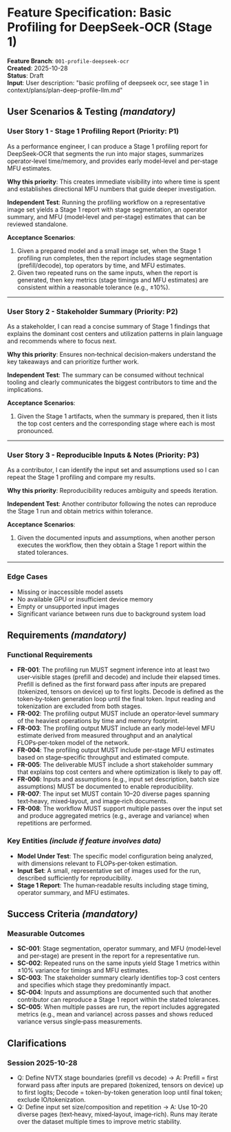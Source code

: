 # Feature Specification: Basic Profiling for DeepSeek‑OCR (Stage 1)

**Feature Branch**: `001-profile-deepseek-ocr`  
**Created**: 2025-10-28  
**Status**: Draft  
**Input**: User description: "basic profiling of deepseek ocr, see stage 1 in context/plans/plan-deep-profile-llm.md"

<!-- Constitution Compliance (author must ensure):
  - Public APIs/classes documented with NumPy-style docstrings and examples
  - All functions/classes fully type-annotated (mypy-clean), ruff-clean
  - Runtime environment declared (Pixi preferred; else virtualenv)
  - Manual test plan and file paths for major functionality under tests/manual/
  - Data models use attrs (default) or pydantic (for web schemas), no business logic
-->

## User Scenarios & Testing *(mandatory)*

### User Story 1 - Stage 1 Profiling Report (Priority: P1)

As a performance engineer, I can produce a Stage 1 profiling report for
DeepSeek‑OCR that segments the run into major stages, summarizes operator‑level
time/memory, and provides early model‑level and per‑stage MFU estimates.

**Why this priority**: This creates immediate visibility into where time is spent
and establishes directional MFU numbers that guide deeper investigation.

**Independent Test**: Running the profiling workflow on a representative image
set yields a Stage 1 report with stage segmentation, an operator summary, and
MFU (model‑level and per‑stage) estimates that can be reviewed standalone.

**Acceptance Scenarios**:

1. Given a prepared model and a small image set, when the Stage 1 profiling run
   completes, then the report includes stage segmentation (prefill/decode),
   top operators by time, and MFU estimates.
2. Given two repeated runs on the same inputs, when the report is generated,
   then key metrics (stage timings and MFU estimates) are consistent within a
   reasonable tolerance (e.g., ±10%).

---

### User Story 2 - Stakeholder Summary (Priority: P2)

As a stakeholder, I can read a concise summary of Stage 1 findings that explains
the dominant cost centers and utilization patterns in plain language and
recommends where to focus next.

**Why this priority**: Ensures non‑technical decision‑makers understand the key
takeaways and can prioritize further work.

**Independent Test**: The summary can be consumed without technical tooling and
clearly communicates the biggest contributors to time and the implications.

**Acceptance Scenarios**:

1. Given the Stage 1 artifacts, when the summary is prepared, then it lists the
   top cost centers and the corresponding stage where each is most pronounced.

---

### User Story 3 - Reproducible Inputs & Notes (Priority: P3)

As a contributor, I can identify the input set and assumptions used so I can
repeat the Stage 1 profiling and compare my results.

**Why this priority**: Reproducibility reduces ambiguity and speeds iteration.

**Independent Test**: Another contributor following the notes can reproduce the
Stage 1 run and obtain metrics within tolerance.

**Acceptance Scenarios**:

1. Given the documented inputs and assumptions, when another person executes the
   workflow, then they obtain a Stage 1 report within the stated tolerances.

---

### Edge Cases

- Missing or inaccessible model assets
- No available GPU or insufficient device memory
- Empty or unsupported input images
- Significant variance between runs due to background system load

## Requirements *(mandatory)*

### Functional Requirements

- **FR-001**: The profiling run MUST segment inference into at least two
  user‑visible stages (prefill and decode) and include their elapsed times.
  Prefill is defined as the first forward pass after inputs are prepared
  (tokenized, tensors on device) up to first logits. Decode is defined as the
  token‑by‑token generation loop until the final token. Input reading and
  tokenization are excluded from both stages.
- **FR-002**: The profiling output MUST include an operator‑level summary of the
  heaviest operations by time and memory footprint.
- **FR-003**: The profiling output MUST include an early model‑level MFU
  estimate derived from measured throughput and an analytical FLOPs‑per‑token
  model of the network.
- **FR-004**: The profiling output MUST include per‑stage MFU estimates based on
  stage‑specific throughput and estimated compute.
- **FR-005**: The deliverable MUST include a short stakeholder summary that
  explains top cost centers and where optimization is likely to pay off.
- **FR-006**: Inputs and assumptions (e.g., input set description, batch size
  assumptions) MUST be documented to enable reproducibility.
 - **FR-007**: The input set MUST contain 10–20 diverse pages spanning
  text‑heavy, mixed‑layout, and image‑rich documents.
 - **FR-008**: The workflow MUST support multiple passes over the input set and
  produce aggregated metrics (e.g., average and variance) when repetitions are
  performed.

### Key Entities *(include if feature involves data)*

- **Model Under Test**: The specific model configuration being analyzed, with
  dimensions relevant to FLOPs‑per‑token estimation.
- **Input Set**: A small, representative set of images used for the run,
  described sufficiently for reproducibility.
- **Stage 1 Report**: The human‑readable results including stage timing,
  operator summary, and MFU estimates.

## Success Criteria *(mandatory)*

### Measurable Outcomes

- **SC-001**: Stage segmentation, operator summary, and MFU (model‑level and
  per‑stage) are present in the report for a representative run.
- **SC-002**: Repeated runs on the same inputs yield Stage 1 metrics within ±10%
  variance for timings and MFU estimates.
- **SC-003**: The stakeholder summary clearly identifies top‑3 cost centers and
  specifies which stage they predominantly impact.
- **SC-004**: Inputs and assumptions are documented such that another
  contributor can reproduce a Stage 1 report within the stated tolerances.
 - **SC-005**: When multiple passes are run, the report includes aggregated
  metrics (e.g., mean and variance) across passes and shows reduced variance
  versus single‑pass measurements.
## Clarifications

### Session 2025-10-28

- Q: Define NVTX stage boundaries (prefill vs decode) → A: Prefill = first
  forward pass after inputs are prepared (tokenized, tensors on device) up to
  first logits; Decode = token-by-token generation loop until final token;
  exclude IO/tokenization.
 - Q: Define input set size/composition and repetition → A: Use 10–20 diverse
  pages (text‑heavy, mixed‑layout, image‑rich). Runs may iterate over the
  dataset multiple times to improve metric stability.
